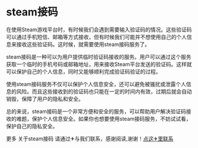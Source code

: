 # steam接码

在使用Steam游戏平台时，有时候我们会遇到需要输入验证码的情况。这些验证码可以通过手机短信、邮箱等方式接收，但有时候我们可能并不想使用自己的个人信息来接收这些验证码。这时候，就需要使用steam接码服务了。

steam接码是一种可以为用户提供临时验证码接收的服务。用户可以通过这个服务获取一个临时的手机号码或邮箱地址，用来接收Steam平台发送的验证码。这样就可以保护自己的个人信息，同时又能够顺利完成验证码验证的过程。

使用steam接码服务不仅可以保护个人信息安全，还可以避免被骚扰或泄露个人信息的风险。而且这些接收到的验证码也只能在一定的时间内有效，过期后就会自动销毁，保障了用户的隐私和安全。

总的来说，steam接码是一个非常方便和安全的服务，可以帮助用户解决验证码接收的难题，保护个人信息安全。如果你也想要使用steam接码服务，不妨试试看，保护自己的隐私安全。

更多 关于steam接码 请通过✈与我们联系，感谢阅读,谢谢！[点这✈里联系](https://a.k02.cc)